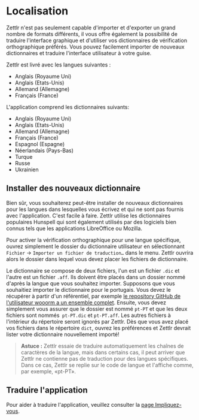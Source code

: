 # Localisation

Zettlr n'est pas seulement capable d'importer et d'exporter un grand nombre de formats différents, il vous offre également la possibilité de traduire l'interface graphique et d'utiliser vos dictionnaires de vérification orthographique préférés. Vous pouvez facilement importer de nouveaux dictionnaires et traduire l'interface utilisateur à votre guise.

Zettlr est livré avec les langues suivantes :

- Anglais (Royaume Uni)
- Anglais (Etats-Unis)
- Allemand (Allemagne)
- Français (France)

L'application comprend les dictionnaires suivants:

- Anglais (Royaume Uni)
- Anglais (Etats-Unis)
- Allemand (Allemagne)
- Français (France)
- Espagnol (Espagne)
- Néerlandais (Pays-Bas)
- Turque
- Russe
- Ukrainien

## Installer des nouveaux dictionnaire

Bien sûr, vous souhaiterez peut-être installer de nouveaux dictionnaires pour les langues dans lesquelles vous écrivez et qui ne sont pas fournis avec l'application. C'est facile à faire. Zettlr utilise les dictionnaires populaires Hunspell qui sont également utilisés par des logiciels bien connus tels que les applications LibreOffice ou Mozilla.

Pour activer la vérification orthographique pour une langue spécifique, ouvrez simplement le dossier du dictionnaire utilisateur en sélectionnant `Fichier` -> `Importer un fichier de traduction…` dans le menu. Zettlr ouvrira alors le dossier dans lequel vous devez placer les fichiers de dictionnaire.

Le dictionnaire se compose de deux fichiers, l'un est un fichier `.dic` et l'autre est un fichier `.aff`. Ils doivent être placés dans un dossier nommé d'après la langue que vous souhaitez importer. Supposons que vous souhaitiez importer le dictionnaire pour le portugais. Vous devez le récupérer à partir d'un référentiel, par exemple [le repository GitHub de l'utilisateur wooorm a un ensemble complet](https://github.com/wooorm/dictionaries/tree/main/dictionaries). Ensuite, vous devez simplement vous assurer que le dossier est nommé `pt-PT` et que les deux fichiers sont nommés` pt-PT.dic` et `pt-PT.aff`. Les autres fichiers à l'intérieur du répertoire seront ignorés par Zettlr. Dès que vous avez placé vos fichiers dans le répertoire `dict`, ouvrez les préférences et Zettlr devrait lister votre dictionnaire nouvellement importé!

> **Astuce :** Zettlr essaie de traduire automatiquement les chaînes de caractères de la langue, mais dans certains cas, il peut arriver que Zettlr ne contienne pas de traduction pour des langues spécifiques. Dans ce cas, Zettlr se replie sur le code de langue et l'affiche comme, par exemple, «pt-PT».

## Traduire l'application

Pour aider à traduire l'application, veuillez consulter la [page Impliquez-vous](../get-involved.md).
